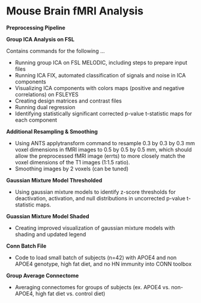 # Mouse Brain fMRI Analysis

**Preprocessing Pipeline**

**Group ICA Analysis on FSL**

Contains commands for the following ...
- Running group ICA on FSL MELODIC, including steps to prepare input files
- Running ICA FIX, automated classification of signals and noise in ICA components
- Visualizing ICA components with colors maps (positive and negative correlations) on FSLEYES
- Creating design matrices and contrast files
- Running dual regression
- Identifying statistically significant corrected p-value t-statistic maps for each component 

**Additional Resampling & Smoothing**
- Using ANTS applytransform command to resample 0.3 by 0.3 by 0.3 mm voxel dimensions in fMRI images to 0.5 by 0.5 by 0.5 mm, which should allow the preprocessed fMRI image (errts) to more closely match the voxel dimensions of the T1 images (1:1.5 ratio).
- Smoothing images by 2 voxels (can be tuned)

**Gaussian Mixture Model Thresholded**
- Using gaussian mixture models to identify z-score thresholds for deactivation, activation, and null distributions in uncorrected p-value t-statistic maps.

**Guassian Mixture Model Shaded**
- Creating improved visualization of gaussian mixture models with shading and updated legend

**Conn Batch File**
- Code to load small batch of subjects (n=42) with APOE4 and non APOE4 genotype, high fat diet, and no HN immunity into CONN toolbox

**Group Average Connectome**
- Averaging connectomes for groups of subjects (ex. APOE4 vs. non-APOE4, high fat diet vs. control diet)


  
